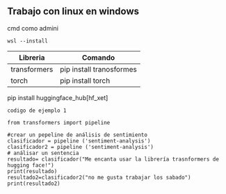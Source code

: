 ## Trabajo con linux en windows

cmd como admini
```
wsl --install
```

|Libreria    |Comando                  |
|------------|-------------------------|
|transformers|pip install tranosformes |
|torch       |pip install torch        |
pip install huggingface_hub[hf_xet]

```
codigo de ejemplo 1

from transformers import pipeline

#crear un pepeline de análisis de sentimiento
clasificador = pipeline ('sentiment-analysis')
clasificador2 = pipeline ('sentiment-analysis')
# análisar un sentencia
resultado= clasificador("Me encanta usar la librería trasnformers de hugging face!")
print(resultado)
resultado2=clasificador2("no me gusta trabajar los sabado")
print(resultado2)


```

